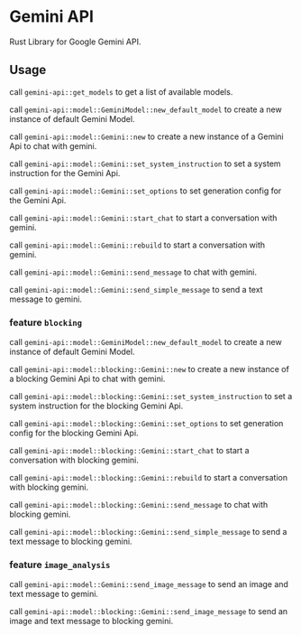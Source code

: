 # Gemini API

Rust Library for Google Gemini API.

## Usage

call `gemini-api::get_models` to get a list of available models.

call `gemini-api::model::GeminiModel::new_default_model` to create a new instance of default Gemini Model.

call `gemini-api::model::Gemini::new` to create a new instance of a Gemini Api to chat with gemini.

call `gemini-api::model::Gemini::set_system_instruction` to set a system instruction for the Gemini Api.

call `gemini-api::model::Gemini::set_options` to set generation config for the Gemini Api.

call `gemini-api::model::Gemini::start_chat` to start a conversation with gemini.

call `gemini-api::model::Gemini::rebuild` to start a conversation with gemini.

call `gemini-api::model::Gemini::send_message` to chat with gemini.

call `gemini-api::model::Gemini::send_simple_message` to send a text message to gemini.

### feature `blocking`

call `gemini-api::model::GeminiModel::new_default_model` to create a new instance of default Gemini Model.

call `gemini-api::model::blocking::Gemini::new` to create a new instance of a blocking Gemini Api to chat with gemini.

call `gemini-api::model::blocking::Gemini::set_system_instruction` to set a system instruction for the blocking Gemini Api.

call `gemini-api::model::blocking::Gemini::set_options` to set generation config for the blocking Gemini Api.

call `gemini-api::model::blocking::Gemini::start_chat` to start a conversation with blocking gemini.

call `gemini-api::model::blocking::Gemini::rebuild` to start a conversation with blocking gemini.

call `gemini-api::model::blocking::Gemini::send_message` to chat with blocking gemini.

call `gemini-api::model::blocking::Gemini::send_simple_message` to send a text message to blocking gemini.

### feature `image_analysis`

call `gemini-api::model::Gemini::send_image_message` to send an image and text message to gemini.

call `gemini-api::model::blocking::Gemini::send_image_message` to send an image and text message to blocking gemini.
